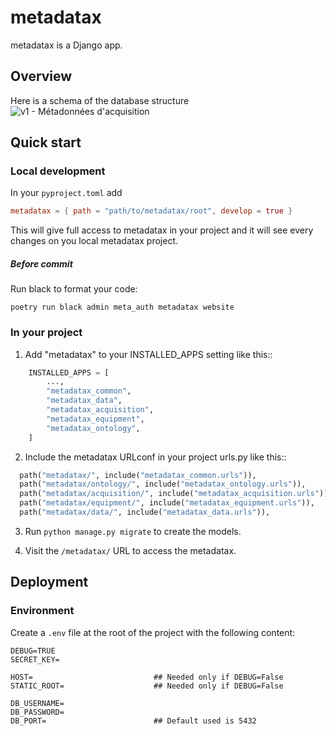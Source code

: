 # metadatax

metadatax is a Django app.


## Overview
Here is a schema of the database structure
![v1 - Métadonnées d'acquisition](https://github.com/user-attachments/assets/4462f7f8-f8e6-42dd-b6eb-a7dfee9459f9)


## Quick start
### Local development
In your `pyproject.toml` add 
```toml
metadatax = { path = "path/to/metadatax/root", develop = true }
```
This will give full access to metadatax in your project and it will see every changes on you local metadatax project.

##### Before commit
Run black to format your code:
```shell
poetry run black admin meta_auth metadatax website
```

### In your project
1. Add "metadatax" to your INSTALLED_APPS setting like this::
```python
    INSTALLED_APPS = [
        ...,
        "metadatax_common",
        "metadatax_data",
        "metadatax_acquisition",
        "metadatax_equipment",
        "metadatax_ontology",
    ]
```
2. Include the metadatax URLconf in your project urls.py like this::
```python
  path("metadatax/", include("metadatax_common.urls")),
  path("metadatax/ontology/", include("metadatax_ontology.urls")),
  path("metadatax/acquisition/", include("metadatax_acquisition.urls")),
  path("metadatax/equipment/", include("metadatax_equipment.urls")),
  path("metadatax/data/", include("metadatax_data.urls")),
```
3. Run `python manage.py migrate` to create the models.

4. Visit the `/metadatax/` URL to access the metadatax.


## Deployment
### Environment
Create a `.env` file at the root of the project with the following content:
```.env
DEBUG=TRUE
SECRET_KEY=

HOST=                           ## Needed only if DEBUG=False
STATIC_ROOT=                    ## Needed only if DEBUG=False

DB_USERNAME=
DB_PASSWORD=
DB_PORT=                        ## Default used is 5432
```
